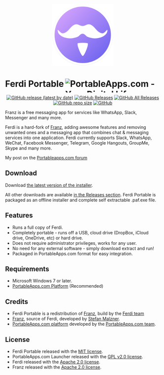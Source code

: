 <p align="center">
  <img src="./FerdiPortable/App/AppInfo/appicon_256.png" alt="Ferdi logo" width="200" />
</p>

# Ferdi Portable<a href="https://portableapps.com/"><img src="https://cdn.portableapps.com/portableapps.com_1546.png" width="309" height="45" alt="PortableApps.com - Your Digital Life, Anywhere" title="PortableApps.com - Your Digital Life, Anywhere" align="right"></a>

<p align="center">
  <a href="https://github.com/Makazzz/FerdiPortable/releases/latest"><img alt="GitHub release (latest by date)" src="https://img.shields.io/github/v/release/Makazzz/FerdiPortable?color=0cf&logo=Electron"></a>
  <a href="https://github.com/Makazzz/FerdiPortable/releases/latest"><img alt="GitHub Releases" src="https://img.shields.io/github/downloads/Makazzz/FerdiPortable/latest/total?color=blue"></a>
  <a href="https://github.com/Makazzz/FerdiPortable/releases"><img alt="GitHub All Releases" src="https://img.shields.io/github/downloads/Makazzz/FerdiPortable/total?color=0cf"></a>
  <a href="https://github.com/Makazzz/FerdiPortable"><img alt="GitHub repo size" src="https://img.shields.io/github/repo-size/Makazzz/FerdiPortable?color=blue"></a>
  <a href="https://raw.githubusercontent.com/Makazzz/FerdiPortable/master/LICENSE"><img alt="GitHub" src="https://img.shields.io/github/license/Makazzz/FerdiPortable?color=0cf"></a>
</p>

Franz is a free messaging app for services like WhatsApp, Slack, Messenger and many more.

Ferdi is a hard-fork of [Franz](https://github.com/meetfranz/franz), adding awesome features and removing unwanted ones and a messaging app that combines chat & messaging services into one application. Ferdi currently supports Slack, WhatsApp, WeChat, Facebook Messenger, Telegram, Google Hangouts, GroupMe, Skype and many more.

My post on the [Portableapps.com forum](https://portableapps.com/node/xxxxxxx)

## Download

Download [the latest version of the installer][D1].

All other downloads are available [in the Releases section][D2]. Ferdi Portable
is packaged as an offline installer and complete self extractable .paf.exe file.

[D1]: https://github.com/Makazzz/FerdiPortable/releases/latest
[D2]: https://github.com/Makazzz/FerdiPortable/releases

## Features

*   Runs a full copy of Ferdi.
*   Completely portable - runs off a USB, cloud drive (DropBox, iCloud drive, OneDrive, etc) or hard drive.
*   Does not require administrator privileges, works for any user.
*   No need for any external software - simply download extract and run!
*   Packaged in PortableApps.com format for easy integration.

## Requirements

*   Microsoft Windows 7 or later.
*   [PortableApps.com Platform](https://portableapps.com/download) (Recommended)

## Credits

*   Ferdi Portable is a redistribution of [Franz](https://meetfranz.com), build by the [Ferdi team](https://getferdi.com/)
*   [Franz](https://meetfranz.com), source of Ferdi, developed by [Stefan Malzner](https://adlk.blog/).
*   [PortableApps.com platform](https://portableapps.com/download) developed by the [PortableApps.com team](https://portableapps.com).

## License

*   Ferdi Portable released with the [MIT license](https://raw.githubusercontent.com/Makazzz/FerdiPortable/master/LICENSE).
*   PortableApps.com Launcher released with the [GPL v2.0 license](https://raw.githubusercontent.com/Makazzz/FerdiPortable/master/FerdiPortable/Other/Source/LauncherLicense.txt).
*   Ferdi released with the [Apache 2.0 license](https://raw.githubusercontent.com/getferdi/ferdi/master/LICENSE).
*   Franz released with the [Apache 2.0 license](https://raw.githubusercontent.com/meetfranz/franz/master/LICENSE).
